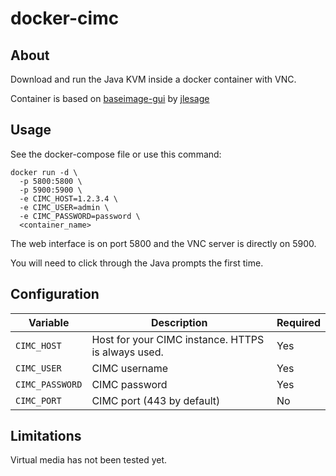 # docker-cimc

## About

Download and run the Java KVM inside a docker container with VNC. 

Container is based on [baseimage-gui](https://github.com/jlesage/docker-baseimage-gui) by [jlesage](https://github.com/jlesage)

## Usage

See the docker-compose file or use this command:
```
docker run -d \
  -p 5800:5800 \
  -p 5900:5900 \
  -e CIMC_HOST=1.2.3.4 \
  -e CIMC_USER=admin \
  -e CIMC_PASSWORD=password \
  <container_name>
```
The web interface is on port 5800 and the VNC server is directly on 5900.

You will need to click through the Java prompts the first time.

## Configuration

| Variable       | Description                                  | Required |
|----------------|----------------------------------------------|----------|
|`CIMC_HOST`| Host for your CIMC instance. HTTPS is always used. | Yes |
|`CIMC_USER`| CIMC username | Yes |
|`CIMC_PASSWORD`| CIMC password | Yes |
|`CIMC_PORT`| CIMC port (443 by default) | No |

## Limitations

Virtual media has not been tested yet.
